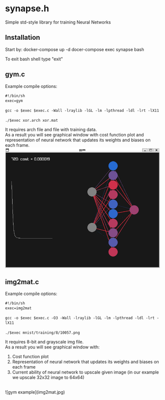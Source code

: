 # synapse.h
Simple std-style library for training Neural Networks
## Installation
Start by:
docker-compose up -d
docer-compose exec synapse bash

To exit bash shell type "exit"
## gym.c
Example compile options:
```
#!/bin/sh
exec=gym

gcc -o $exec $exec.c -Wall -lraylib -lGL -lm -lpthread -ldl -lrt -lX11

./$exec xor.arch xor.mat
```
It requires arch file and file with training data.
</br>
As a result you will see graphical window with cost function plot and representation of neural network that updates its weights and biases on each frame.
</br>
![gym example](gym.jpg)
## img2mat.c
Example compile options:
```
#!/bin/sh
exec=img2mat

gcc -o $exec $exec.c -O3 -Wall -lraylib -lGL -lm -lpthread -ldl -lrt -lX11

./$exec mnist/training/8/10057.png
```
It requires 8-bit and grayscale img file.
</br>
As a result you will see graphical window with:
1. Cost function plot
2. Representation of neural network that updates its weights and biases on each frame
3. Current ability of neural network to upscale given image (in our example we upscale 32x32 image to 64x64)
</br>
![gym example](img2mat.jpg)
